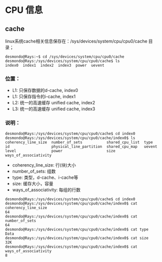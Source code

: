 # CPU 信息

## cache
linux系统cache相关信息保存在：/sys/devices/system/cpu/cpu0/cache 目录；  
``` terminal
desmondo@Rays:~$ cd /sys/devices/system/cpu/cpu0/cache
desmondo@Rays:/sys/devices/system/cpu/cpu0/cache$ ls
index0  index1  index2  index3  power  uevent
``` 
### 位置： 
- L1: 只保存数据的d-cache, index0  
- L1: 只保存指令的i-cache, index1  
- L2: 统一的高速缓存 unified cache, index2  
- L3: 统一的高速缓存 unified cache, index3  

### 说明：
``` terminal
desmondo@Rays:/sys/devices/system/cpu/cpu0/cache$ cd index0
desmondo@Rays:/sys/devices/system/cpu/cpu0/cache/index0$ ls
coherency_line_size  number_of_sets           shared_cpu_list  type
id                   physical_line_partition  shared_cpu_map   uevent
level                power                    size             ways_of_associativity
```

- coherency_line_size: 行(块)大小
- number_of_sets: 组数
- type: 类型，d-cache、i-cache等
- size: 缓存大小，容量
- ways_of_associativity: 每组的行数 

``` terminal
desmondo@Rays:/sys/devices/system/cpu/cpu0/cache$ cd index0
desmondo@Rays:/sys/devices/system/cpu/cpu0/cache/index0$ cat coherency_line_size
64
desmondo@Rays:/sys/devices/system/cpu/cpu0/cache/index0$ cat number_of_sets
64
desmondo@Rays:/sys/devices/system/cpu/cpu0/cache/index0$ cat type
Data
desmondo@Rays:/sys/devices/system/cpu/cpu0/cache/index0$ cat size
32K
desmondo@Rays:/sys/devices/system/cpu/cpu0/cache/index0$ cat ways_of_associativity
8
``` 
